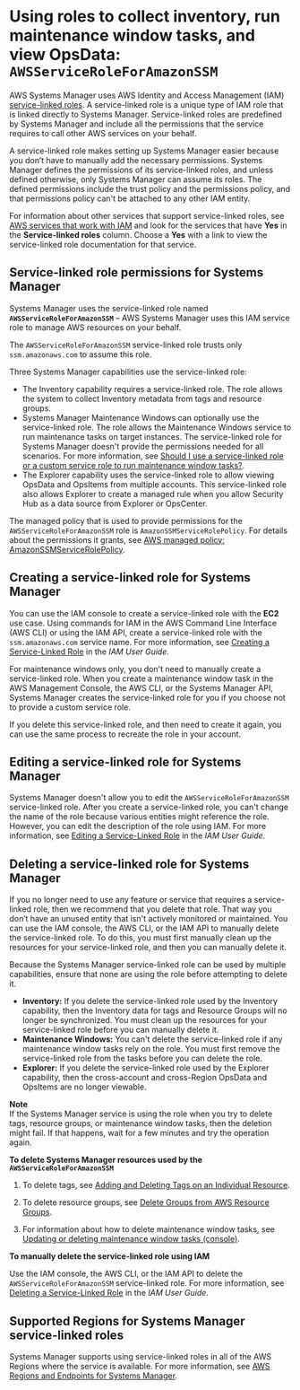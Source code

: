 # Using roles to collect inventory, run maintenance window tasks, and view OpsData: `AWSServiceRoleForAmazonSSM`<a name="using-service-linked-roles-service-action-1"></a>

AWS Systems Manager uses AWS Identity and Access Management \(IAM\)[ service\-linked roles](https://docs.aws.amazon.com/IAM/latest/UserGuide/id_roles_terms-and-concepts.html#iam-term-service-linked-role)\. A service\-linked role is a unique type of IAM role that is linked directly to Systems Manager\. Service\-linked roles are predefined by Systems Manager and include all the permissions that the service requires to call other AWS services on your behalf\. 

A service\-linked role makes setting up Systems Manager easier because you don’t have to manually add the necessary permissions\. Systems Manager defines the permissions of its service\-linked roles, and unless defined otherwise, only Systems Manager can assume its roles\. The defined permissions include the trust policy and the permissions policy, and that permissions policy can't be attached to any other IAM entity\.

For information about other services that support service\-linked roles, see [AWS services that work with IAM](https://docs.aws.amazon.com/IAM/latest/UserGuide/reference_aws-services-that-work-with-iam.html) and look for the services that have **Yes** in the **Service\-linked roles** column\. Choose a **Yes** with a link to view the service\-linked role documentation for that service\.

## Service\-linked role permissions for Systems Manager<a name="service-linked-role-permissions-service-action-1"></a>

Systems Manager uses the service\-linked role named **`AWSServiceRoleForAmazonSSM`** – AWS Systems Manager uses this IAM service role to manage AWS resources on your behalf\.

The `AWSServiceRoleForAmazonSSM` service\-linked role trusts only `ssm.amazonaws.com` to assume this role\. 

Three Systems Manager capabilities use the service\-linked role:
+ The Inventory capability requires a service\-linked role\. The role allows the system to collect Inventory metadata from tags and resource groups\.
+ Systems Manager Maintenance Windows can optionally use the service\-linked role\. The role allows the Maintenance Windows service to run maintenance tasks on target instances\. The service\-linked role for Systems Manager doesn't provide the permissions needed for all scenarios\. For more information, see [Should I use a service\-linked role or a custom service role to run maintenance window tasks?](sysman-maintenance-permissions.md#maintenance-window-tasks-service-role)\.
+ The Explorer capability uses the service\-linked role to allow viewing OpsData and OpsItems from multiple accounts\. This service\-linked role also allows Explorer to create a managed rule when you allow Security Hub as a data source from Explorer or OpsCenter\.

The managed policy that is used to provide permissions for the `AWSServiceRoleForAmazonSSM` role is `AmazonSSMServiceRolePolicy`\. For details about the permissions it grants, see [AWS managed policy: AmazonSSMServiceRolePolicy](security-iam-awsmanpol.md#security-iam-awsmanpol-AmazonSSMServiceRolePolicy)\.

## Creating a service\-linked role for Systems Manager<a name="create-service-linked-role-service-action-1"></a>

You can use the IAM console to create a service\-linked role with the **EC2** use case\. Using commands for IAM in the AWS Command Line Interface \(AWS CLI\) or using the IAM API, create a service\-linked role with the `ssm.amazonaws.com` service name\. For more information, see [Creating a Service\-Linked Role](https://docs.aws.amazon.com/IAM/latest/UserGuide/using-service-linked-roles.html#create-service-linked-role) in the *IAM User Guide*\.

For maintenance windows only, you don't need to manually create a service\-linked role\. When you create a maintenance window task in the AWS Management Console, the AWS CLI, or the Systems Manager API, Systems Manager creates the service\-linked role for you if you choose not to provide a custom service role\.

If you delete this service\-linked role, and then need to create it again, you can use the same process to recreate the role in your account\. 

## Editing a service\-linked role for Systems Manager<a name="edit-service-linked-role-service-action-1"></a>

Systems Manager doesn't allow you to edit the `AWSServiceRoleForAmazonSSM` service\-linked role\. After you create a service\-linked role, you can't change the name of the role because various entities might reference the role\. However, you can edit the description of the role using IAM\. For more information, see [Editing a Service\-Linked Role](https://docs.aws.amazon.com/IAM/latest/UserGuide/using-service-linked-roles.html#edit-service-linked-role) in the *IAM User Guide*\.

## Deleting a service\-linked role for Systems Manager<a name="delete-service-linked-role-service-action-1"></a>

If you no longer need to use any feature or service that requires a service\-linked role, then we recommend that you delete that role\. That way you don’t have an unused entity that isn't actively monitored or maintained\. You can use the IAM console, the AWS CLI, or the IAM API to manually delete the service\-linked role\. To do this, you must first manually clean up the resources for your service\-linked role, and then you can manually delete it\.

Because the Systems Manager service\-linked role can be used by multiple capabilities, ensure that none are using the role before attempting to delete it\.
+ **Inventory:** If you delete the service\-linked role used by the Inventory capability, then the Inventory data for tags and Resource Groups will no longer be synchronized\. You must clean up the resources for your service\-linked role before you can manually delete it\.
+ **Maintenance Windows:** You can't delete the service\-linked role if any maintenance window tasks rely on the role\. You must first remove the service\-linked role from the tasks before you can delete the role\. 
+ **Explorer:** If you delete the service\-linked role used by the Explorer capability, then the cross\-account and cross\-Region OpsData and OpsItems are no longer viewable\. 

**Note**  
If the Systems Manager service is using the role when you try to delete tags, resource groups, or maintenance window tasks, then the deletion might fail\. If that happens, wait for a few minutes and try the operation again\.

**To delete Systems Manager resources used by the `AWSServiceRoleForAmazonSSM`**

1. To delete tags, see [Adding and Deleting Tags on an Individual Resource](https://docs.aws.amazon.com/AWSEC2/latest/UserGuide/Using_Tags.html#adding-or-deleting-tags)\.

1. To delete resource groups, see [Delete Groups from AWS Resource Groups](https://docs.aws.amazon.com/ARG/latest/userguide/deleting-resource-groups.html)\.

1. For information about how to delete maintenance window tasks, see [Updating or deleting maintenance window tasks \(console\)](sysman-maintenance-update.md#sysman-maintenance-update-tasks)\.

**To manually delete the service\-linked role using IAM**

Use the IAM console, the AWS CLI, or the IAM API to delete the `AWSServiceRoleForAmazonSSM` service\-linked role\. For more information, see [Deleting a Service\-Linked Role](https://docs.aws.amazon.com/IAM/latest/UserGuide/using-service-linked-roles.html#delete-service-linked-role) in the *IAM User Guide*\.

## Supported Regions for Systems Manager service\-linked roles<a name="slr-regions-service-action-1"></a>

Systems Manager supports using service\-linked roles in all of the AWS Regions where the service is available\. For more information, see [AWS Regions and Endpoints for Systems Manager](https://docs.aws.amazon.com/general/latest/gr/rande.html#ssm_region)\.